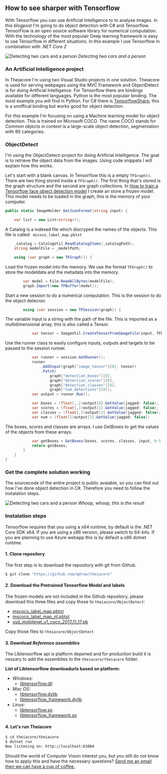 ## How to see sharper with Tensorflow

With Tensorflow you can use Artificial Intelligence to to analyse images. In this blogpost I'm going to do object detection with C# and Tensorflow. TensorFlow is an open source software library for numerical computation. With the technology of the most populair Deep learning framework is easy to use Tensorflow in different situations. In this example I use Tensorflow in combination with _.NET Core 2_

![Detecting two cars and a person](https://apollo.qdraw.eu/temp/001_20180219-demo-object-detection-city.jpg)
_Detecting two cars and a person_


### An Artificial Intelligence project
In Theiacore I'm using two Visual Studio projects in one solution. Theiacore is used for serving webpages using the MVC Framework and ObjectDetect is for doing Artificial Intelligence. For Tensorflow there are bindings available for different languages. Python is the most populair binding. The most example you will find in Python. For C# there is [TensorflowSharp](https://github.com/migueldeicaza/TensorFlowSharp), this is a unoffical binding but works good for object detection.

For this example I'm focusing on using a Machine learning model for object detection. This is trained on Microsoft COCO.  The name COCO stands for _Common objects in context_ is a large-scale object detection, segmentation with 90 categories.

### ObjectDetect
I'm using the ObjectDetect-project for doing Artificial Intelligence. The goal is to retrieve the object data from the images. Using code snippets I will explain how this works.

Let's start with a blank canvas. In Tensorflow this is a empty `TFGraph()`. There are two thing stored inside a `TFGraph()`. The first thing that's stored is the graph structure and the second are graph collections. In [How to train a Tensorflow face object detection model](https://towardsdatascience.com/how-to-train-a-tensorflow-face-object-detection-model-3599dcd0c26f) I create an store a frozen model. This model needs to be loaded in the graph, this is the memory of your computer.

```cs
public static ImageHolder GetJsonFormat(string input) {

	var list = new List<string>();
```
A Catalog is a indexed file which discryped the names of the objects. This file is called ` mscoco_label_map.pbtxt`
```cs
	_catalog = CatalogUtil.ReadCatalogItems(_catalogPath);
	string modelFile = _modelPath;

	using (var graph = new TFGraph()) {
```
Load the frozen model into the memory. We use the format `TFGraph()` to store the modeldata and the metadata into the memory.
```cs
		var model = File.ReadAllBytes(modelFile);
		graph.Import(new TFBuffer(model));
```
Start a new session to do a numerical computation. This is the session to do the object detecion.
```cs
		using (var session = new TFSession(graph)) {
```
The variable input is a string with the path of the file. This is imported as a multidimensional array, this is also called a Tensor.
```cs
			var tensor = ImageUtil.CreateTensorFromImageFile(input, TFDataType.UInt8);
```
Use the runner class to easily configure inputs, outputs and targets to be passed to the session runner.
```cs
			var runner = session.GetRunner();
			runner
				.AddInput(graph["image_tensor"][0], tensor)
				.Fetch(
					graph["detection_boxes"][0],
					graph["detection_scores"][0],
					graph["detection_classes"][0],
					graph["num_detections"][0]);
			var output = runner.Run();

			var boxes = (float[,,])output[0].GetValue(jagged: false);
			var scores = (float[,])output[1].GetValue(jagged: false);
			var classes = (float[,])output[2].GetValue(jagged: false);
			var num = (float[])output[3].GetValue(jagged: false);
```
The boxes, scores and classes are arrays. I use GetBoxes to get the values of the objects from these arrays.
```cs
			var getBoxes = GetBoxes(boxes, scores, classes, input, 0.5);
			return getBoxes;
		}
	}
}
```
### Get the complete solution working
The sourcecode of the entire project is public avaiable, so you can find out how I've done object detection in C#. Therefore you need to follow the instalation steps.

![Detecting two cars and a person](https://apollo.qdraw.eu/temp/002_20180219-demo-object-detection-train.gif)
_Whoop, whoop, this is the result_

### Instalation steps
Tensorflow requires that you using a x64 runtime, by default is the .NET Core SDK x64. If you are using a x86 version, please switch to 64-bits. If you are planning to use Azure webapp this is by default a x86 dotnet runtime.


#### 1. Clone repository
The first step is to download the repository with git from Github.
```sh
$ git clone "https://github.com/qdraw/theiacore"
```
#### 2. Download the Pretrained Tensorflow Model and labels
The frozen models are not included in the Github repository, please download this three files and copy those to `theiacore/ObjectDetect`:
-   [mscoco_label_map.pbtxt](https://github.com/qdraw/theiacore/releases/download/0.1/mscoco_label_map.pbtxt)
-   [mscoco_label_map_nl.pbtxt](https://github.com/qdraw/theiacore/releases/download/0.1/mscoco_label_map_nl.pbtxt)
-   [ssd_mobilenet_v1_coco_2017_11_17.pb](https://github.com/qdraw/theiacore/releases/download/0.1/ssd_mobilenet_v1_coco_2017_11_17.pb)

Copy those files to `theiacore/ObjectDetect`

#### 3. Download _Reference assemblies_

The Libtensorflow api is platform depened and for production build it is nessary to add the assemblies to the `theiacore/theiacore` folder.

__List of Libtensorflow downloadurls based on platform:__
-   _Windows:_
    -	[libtensorflow.dll](https://github.com/qdraw/theiacore/releases/download/0.1/libtensorflow.dll)
-   _Mac OS:_
    -	[libtensorflow.dylib](https://github.com/qdraw/theiacore/releases/download/0.1/libtensorflow.dylib)
    -	[libtensorflow_framework.dylib](https://github.com/qdraw/theiacore/releases/download/0.1/libtensorflow_framework.dylib)
-   _Linux:_
    -	[libtensorflow.so](https://github.com/qdraw/theiacore/releases/download/0.1/libtensorflow.so)
    -	[libtensorflow_framework.so](https://github.com/qdraw/theiacore/releases/download/0.1/libtensorflow_framework.so)

#### 4. Let's run Theiacore
```sh
$ cd theiacore/theiacore
$ dotnet run
Now listening on: http://localhost:63884
```

Should the world of Computer Vision interest you, but you still do not know how to apply this and have the necessary questions? [Send me an email then we can have a cup of coffee.](https://qdraw.nl/contact.html)
